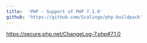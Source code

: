 ```yaml
---
title:	'PHP - Support of PHP 7.1.0'
github: 'https://github.com/Scalingo/php-buildpack'
---
```


https://secure.php.net/ChangeLog-7.php#7.1.0
